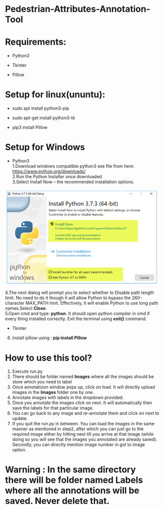 # Pedestrian-Attributes-Annotation-Tool

# Requirements:

* Python3

* Tkinter

* Pillow

# Setup for linux(ununtu):

* sudo apt install python3-pip <br/>

* sudo apt-get install python3-tk <br/>

* pip3 install Pillow 

# Setup for Windows

* Python3 <br/>
1.Download windows compatible python3 exe file from here: https://www.python.org/downloads/<br/>
2.Run the Python Installer once downloaded. <br/>
3.Select Install Now – the recommended installation options. <br/>

![Installation](https://github.com/Drishte-Developement/Pedestrian-Attributes-Annotation-Tool/blob/master/python_Setup1.png?raw=true "Setup")

4.The next dialog will prompt you to select whether to Disable path length limit. No need to do it though it will allow Python to bypass the 260-character MAX_PATH limit. Effectively, it will enable Python to use long path names.Select **Close**.<br/>
5.Open cmd and type: **python**. It should open python compiler in cmd if every thing installed correctly. Exit the terminal using **exit()** command.<br/>

* Tkinter
6. Install pillow using : **pip install Pillow**

# How to use this tool?

1. Execute run.py 
2. There should be folder named **Images** where all the images should be store which you need to label
3. Once annotatoion window pops up, click on load. It will directly upload images in the **Images** folder one by one.
4. Annotate images with labels in the dropdown provided.
5. Once you annotate the images click on next. It will automatically then save the labels for that particular image.
6. You can go back to any image and re-annotate them and click on next to update.
7. If you quit the run.py in between. You can load the images in the same manner as mentioned in step2, after which you can just go to the required image either by hitting next      till you arrive at that image (while doing so you will see that the images you annotated are already saved). Secondly, you can directly mention image number in got to image        option.

# Warning : In the same directory there will be folder named Labels where all the annotations will be saved. Never delete that.
